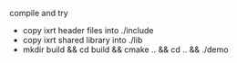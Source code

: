 compile and try

- copy ixrt header files into ./include
- copy ixrt shared library into ./lib
- mkdir build && cd build && cmake .. && cd .. && ./demo
